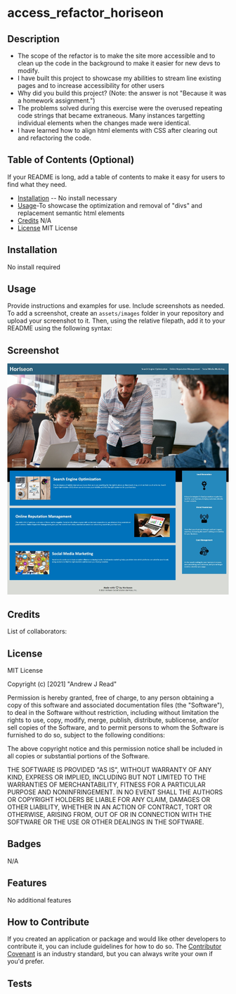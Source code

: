 # access_refactor_horiseon
## Description
- The scope of the refactor is to make the site more accessible and to clean up the code in the background to make it easier for new devs to modify.
- I have built this project to showcase my abilities to stream line existing pages and to increase accessibility for other users
- Why did you build this project? (Note: the answer is not "Because it was a homework assignment.")
- The problems solved during this exercise were the overused repeating code strings that became extraneous.  Many instances targetting individual elements when the changes made were identical.  
- I have learned how to align html elements with CSS after clearing out and refactoring the code.
## Table of Contents (Optional)
If your README is long, add a table of contents to make it easy for users to find what they need.
- [Installation](#installation) -- No install necessary
- [Usage](#usage)-To showcase the optimization and removal of "divs" and replacement semantic html elements
- [Credits](#credits) N/A
- [License](#license) MIT License
## Installation
No install required
## Usage
Provide instructions and examples for use. Include screenshots as needed.
To add a screenshot, create an `assets/images` folder in your repository and upload your screenshot to it. Then, using the relative filepath, add it to your README using the following syntax:
## Screenshot
![screenshot](assets/images/screenshotpreview.jpeg)
## Credits
List of collaborators:
## License
MIT License

Copyright (c) [2021] "Andrew J Read"

Permission is hereby granted, free of charge, to any person obtaining a copy
of this software and associated documentation files (the "Software"), to deal
in the Software without restriction, including without limitation the rights
to use, copy, modify, merge, publish, distribute, sublicense, and/or sell
copies of the Software, and to permit persons to whom the Software is
furnished to do so, subject to the following conditions:

The above copyright notice and this permission notice shall be included in all
copies or substantial portions of the Software.

THE SOFTWARE IS PROVIDED "AS IS", WITHOUT WARRANTY OF ANY KIND, EXPRESS OR
IMPLIED, INCLUDING BUT NOT LIMITED TO THE WARRANTIES OF MERCHANTABILITY,
FITNESS FOR A PARTICULAR PURPOSE AND NONINFRINGEMENT. IN NO EVENT SHALL THE
AUTHORS OR COPYRIGHT HOLDERS BE LIABLE FOR ANY CLAIM, DAMAGES OR OTHER
LIABILITY, WHETHER IN AN ACTION OF CONTRACT, TORT OR OTHERWISE, ARISING FROM,
OUT OF OR IN CONNECTION WITH THE SOFTWARE OR THE USE OR OTHER DEALINGS IN THE
SOFTWARE.
## Badges
N/A
## Features
No additional features
## How to Contribute
If you created an application or package and would like other developers to contribute it, you can include guidelines for how to do so. The [Contributor Covenant](https://www.contributor-covenant.org/) is an industry standard, but you can always write your own if you'd prefer.
## Tests